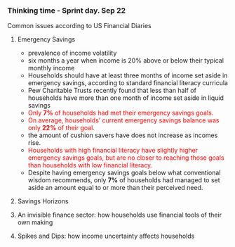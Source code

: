 ### Thinking time - Sprint day. Sep 22

Common issues according to US Financial Diaries

1. Emergency Savings
	-  prevalence of income
volatility
	-  six months a year when income is
20% above or below their typical monthly income
	-	Households should have at least three months of income set aside in
emergency savings, according to standard financial literacy curricula
	- Pew Charitable Trusts recently found that less than half of households have more than one month of income set aside in liquid savings
	- <span style = color:red>Only <b>7%</b> of households had met their emergency savings goals.<span>
	- <span style = color:red>On average, households’ current emergency savings balance was only **22%** of their goal.</color>
	-  the amount of cushion savers have does not increase as incomes rise.
	- <span style = color:red> Households with high financial literacy have slightly higher emergency savings goals, but are no closer to reaching those goals than households with low financial literacy.</color>
	- Despite having emergency savings goals below
what conventional wisdom recommends, only **7%** of
households had managed to set aside an amount
equal to or more than their perceived need.

2. Savings Horizons

3. An invisible finance sector: how households use financial tools of their own making

4. Spikes and Dips: how income uncertainty affects households
